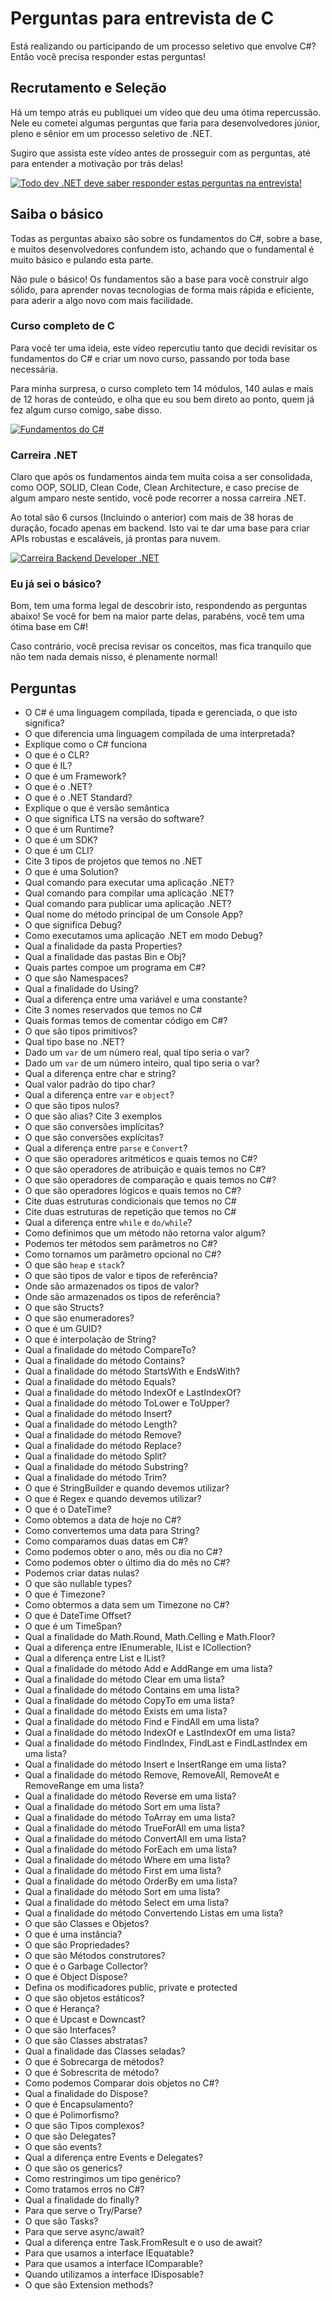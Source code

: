 # Perguntas para entrevista de C

Está realizando ou participando de um processo seletivo que envolve C#? Então você precisa responder estas perguntas!

## Recrutamento e Seleção

Há um tempo atrás eu publiquei um vídeo que deu uma ótima repercussão. Nele eu cometei algumas perguntas que faria para desenvolvedores júnior, pleno e sênior em um processo seletivo de .NET.

Sugiro que assista este vídeo antes de prosseguir com as perguntas, até para entender a motivação por trás delas!

[![Todo dev .NET deve saber responder estas perguntas na entrevista!](http://img.youtube.com/vi/cmaVEOqBKKY/0.jpg)](http://www.youtube.com/watch?v=cmaVEOqBKKY "Todo dev .NET deve saber responder estas perguntas na entrevista!")

## Saiba o básico

Todas as perguntas abaixo são sobre os fundamentos do C#, sobre a base, e muitos desenvolvedores confundem isto, achando que o fundamental é muito básico e pulando esta parte.

Não pule o básico! Os fundamentos são a base para você construir algo sólido, para aprender novas tecnologias de forma mais rápida e eficiente, para aderir a algo novo com mais facilidade.

### Curso completo de C

Para você ter uma ideia, este vídeo repercutiu tanto que decidi revisitar os fundamentos do C# e criar um novo curso, passando por toda base necessária.

Para minha surpresa, o curso completo tem 14 módulos, 140 aulas e mais de 12 horas de conteúdo, e olha que eu sou bem direto ao ponto, quem já fez algum curso comigo, sabe disso.

[![Fundamentos do C#](https://baltaio.blob.core.windows.net/social/2801.png)](https://balta.io/cursos/fundamentos-csharp)

### Carreira .NET

Claro que após os fundamentos ainda tem muita coisa a ser consolidada, como OOP, SOLID, Clean Code, Clean Architecture, e caso precise de algum amparo neste sentido, você pode recorrer a nossa carreira .NET.

Ao total são 6 cursos (Incluindo o anterior) com mais de 38 horas de duração, focado apenas em backend. Isto vai te dar uma base para criar APIs robustas e escaláveis, já prontas para nuvem.

[![Carreira Backend Developer .NET](https://baltaio.blob.core.windows.net/social/backend-developer-dotnet.png)](https://balta.io/carreiras/backend-developer-dotnet)

### Eu já sei o básico?

Bom, tem uma forma legal de descobrir isto, respondendo as perguntas abaixo! Se você for bem na maior parte delas, parabéns, você tem uma ótima base em C#!

Caso contrário, você precisa revisar os conceitos, mas fica tranquilo que não tem nada demais nisso, é plenamente normal!

## Perguntas

- O C# é uma linguagem compilada, tipada e gerenciada, o que isto significa?
- O que diferencia uma linguagem compilada de uma interpretada?
- Explique como o C# funciona
- O que é o CLR?
- O que é IL?
- O que é um Framework?
- O que é o .NET?
- O que é o .NET Standard?
- Explique o que é versão semântica
- O que significa LTS na versão do software?
- O que é um Runtime?
- O que é um SDK?
- O que é um CLI?
- Cite 3 tipos de projetos que temos no .NET
- O que é uma Solution?
- Qual comando para executar uma aplicação .NET?
- Qual comando para compilar uma aplicação .NET?
- Qual comando para publicar uma aplicação .NET?
- Qual nome do método principal de um Console App?
- O que significa Debug?
- Como executamos uma aplicação .NET em modo Debug?
- Qual a finalidade da pasta Properties?
- Qual a finalidade das pastas Bin e Obj?
- Quais partes compoe um programa em C#?
- O que são Namespaces?
- Qual a finalidade do Using?
- Qual a diferença entre uma variável e uma constante?
- Cite 3 nomes reservados que temos no C#
- Quais formas temos de comentar código em C#?
- O que são tipos primitivos?
- Qual tipo base no .NET?
- Dado um <code>var</code> de um número real, qual tipo seria o var?
- Dado um <code>var</code> de um número inteiro, qual tipo seria o var?
- Qual a diferença entre char e string?
- Qual valor padrão do tipo char?
- Qual a diferença entre <code>var</code> e <code>object</code>?
- O que são tipos nulos?
- O que são alias? Cite 3 exemplos
- O que são conversões implícitas?
- O que são conversões explícitas?
- Qual a diferença entre <code>parse</code> e <code>Convert</code>?
- O que são operadores aritméticos e quais temos no C#?
- O que são operadores de atribuição e quais temos no C#?
- O que são operadores de comparação e quais temos no C#?
- O que são operadores lógicos e quais temos no C#?
- Cite duas estruturas condicionais que temos no C#
- Cite duas estruturas de repetição que temos no C#
- Qual a diferença entre <code>while</code> e <code>do/while</code>?
- Como definimos que um método não retorna valor algum?
- Podemos ter métodos sem parâmetros no C#?
- Como tornamos um parâmetro opcional no C#?
- O que são <code>heap</code> e <code>stack</code>?
- O que são tipos de valor e tipos de referência?
- Onde são armazenados os tipos de valor?
- Onde são armazenados os tipos de referência?
- O que são Structs?
- O que são enumeradores?
- O que é um GUID?
- O que é interpolação de String?
- Qual a finalidade do método CompareTo?
- Qual a finalidade do método Contains?
- Qual a finalidade do método StartsWith e EndsWith?
- Qual a finalidade do método Equals?
- Qual a finalidade do método IndexOf e LastIndexOf?
- Qual a finalidade do método ToLower e ToUpper?
- Qual a finalidade do método Insert?
- Qual a finalidade do método Length?
- Qual a finalidade do método Remove?
- Qual a finalidade do método Replace?
- Qual a finalidade do método Split?
- Qual a finalidade do método Substring?
- Qual a finalidade do método Trim?
- O que é StringBuilder e quando devemos utilizar?
- O que é Regex e quando devemos utilizar?
- O que é o DateTime?
- Como obtemos a data de hoje no C#?
- Como convertemos uma data para String?
- Como comparamos duas datas em C#?
- Como podemos obter o ano, mês ou dia no C#?
- Como podemos obter o último dia do mês no C#?
- Podemos criar datas nulas?
- O que são nullable types?
- O que é Timezone?
- Como obtermos a data sem um Timezone no C#?
- O que é DateTime Offset?
- O que é um TimeSpan?
- Qual a finalidade do Math.Round, Math.Celling e Math.Floor?
- Qual a diferença entre IEnumerable, IList e ICollection?
- Qual a diferença entre List e IList?
- Qual a finalidade do método Add e AddRange em uma lista?
- Qual a finalidade do método Clear em uma lista?
- Qual a finalidade do método Contains em uma lista?
- Qual a finalidade do método CopyTo em uma lista?
- Qual a finalidade do método Exists em uma lista?
- Qual a finalidade do método Find e FindAll em uma lista?
- Qual a finalidade do método IndexOf e LastIndexOf em uma lista?
- Qual a finalidade do método FindIndex, FindLast e FindLastIndex em uma lista?
- Qual a finalidade do método Insert e InsertRange em uma lista?
- Qual a finalidade do método Remove, RemoveAll, RemoveAt e RemoveRange em uma lista?
- Qual a finalidade do método Reverse em uma lista?
- Qual a finalidade do método Sort em uma lista?
- Qual a finalidade do método ToArray em uma lista?
- Qual a finalidade do método TrueForAll em uma lista?
- Qual a finalidade do método ConvertAll em uma lista?
- Qual a finalidade do método ForEach em uma lista?
- Qual a finalidade do método Where em uma lista?
- Qual a finalidade do método First em uma lista?
- Qual a finalidade do método OrderBy em uma lista?
- Qual a finalidade do método Sort em uma lista?
- Qual a finalidade do método Select em uma lista?
- Qual a finalidade do método Convertendo Listas em uma lista?
- O que são Classes e Objetos?
- O que é uma instância?
- O que são Propriedades?
- O que são Métodos construtores?
- O que é o Garbage Collector?
- O que é Object Dispose?
- Defina os modificadores public, private e protected
- O que são objetos estáticos?
- O que é Herança?
- O que é Upcast e Downcast?
- O que são Interfaces?
- O que são Classes abstratas?
- Qual a finalidade das Classes seladas?
- O que é Sobrecarga de métodos?
- O que é Sobrescrita de método?
- Como podemos Comparar dois objetos no C#?
- Qual a finalidade do Dispose?
- O que é Encapsulamento?
- O que é Polimorfismo?
- O que são Tipos complexos?
- O que são Delegates?
- O que são events?
- Qual a diferença entre Events e Delegates?
- O que são os generics?
- Como restringimos um tipo genérico?
- Como tratamos erros no C#?
- Qual a finalidade do finally?
- Para que serve o Try/Parse?
- O que são Tasks?
- Para que serve async/await?
- Qual a diferença entre Task.FromResult e o uso de await?
- Para que usamos a interface IEquatable?
- Para que usamos a interface IComparable?
- Quando utilizamos a interface IDisposable?
- O que são Extension methods?
